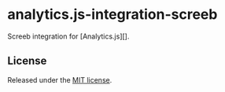 # analytics.js-integration-screeb

Screeb integration for [Analytics.js][].

## License

Released under the [MIT license](LICENSE).

